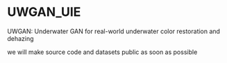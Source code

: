 # UWGAN_UIE
UWGAN: Underwater GAN for real-world underwater color restoration and dehazing

we will make source code and datasets public as soon as possible
